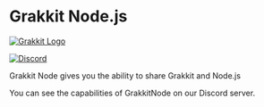 # Grakkit Node.js
[![Grakkit Logo](https://raw.githubusercontent.com/grakkit/grakkit/master/logo.png)](https://github.com/grakkit/grakkit)

[![Discord](https://img.shields.io/discord/806446253771718697.svg?color=%237289da&label=discord)](http://discord.gg/eh9Qb5R6VX)

Grakkit Node gives you the ability to share Grakkit and Node.js

You can see the capabilities of GrakkitNode on our Discord server.
